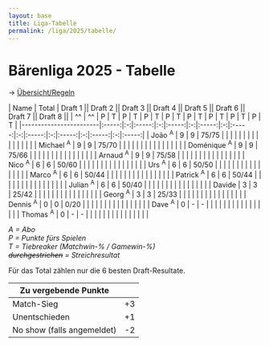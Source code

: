 ```yaml
---
layout: base
title: Liga-Tabelle
permalink: /liga/2025/tabelle/
---
```


# Bärenliga 2025 - Tabelle

→ [Übersicht/Regeln](/liga/uebersicht)

| Name                   | Total | Draft 1   || Draft 2  || Draft 3  || Draft 4  || Draft 5  || Draft 6  || Draft 7  || Draft 8 ||
| ^^                     | ^^    | P | T     | P | T     | P | T     | P | T     | P | T     | P | T     | P | T     | P | T     |
|------------------------|:-----:|:-:|:-----:|:-:|:-----:|:-:|:-----:|:-:|:-----:|:-:|:-----:|:-:|:-----:|:-:|:-----:|:-:|:-----:|
| João <sup>A</sup>      | 9     | 9 | 75/75 |   |       |   |       |   |       |   |       |   |       |   |       |   |       |
| Michael <sup>A</sup>   | 9     | 9 | 75/70 |   |       |   |       |   |       |   |       |   |       |   |       |   |       |
| Doménique <sup>A</sup> | 9     | 9 | 75/66 |   |       |   |       |   |       |   |       |   |       |   |       |   |       |
| Arnaud <sup>A</sup>    | 9     | 9 | 75/58 |   |       |   |       |   |       |   |       |   |       |   |       |   |       |
| Nico <sup>A</sup>      | 6     | 6 | 50/60 |   |       |   |       |   |       |   |       |   |       |   |       |   |       |
| Urs <sup>A</sup>       | 6     | 6 | 50/50 |   |       |   |       |   |       |   |       |   |       |   |       |   |       |
| Marco <sup>A</sup>     | 6     | 6 | 50/44 |   |       |   |       |   |       |   |       |   |       |   |       |   |       |
| Patrick <sup>A</sup>   | 6     | 6 | 50/44 |   |       |   |       |   |       |   |       |   |       |   |       |   |       |
| Julian <sup>A</sup>    | 6     | 6 | 50/40 |   |       |   |       |   |       |   |       |   |       |   |       |   |       |
| Davide                 | 3     | 3 | 25/42 |   |       |   |       |   |       |   |       |   |       |   |       |   |       |
| Georg <sup>A</sup>     | 3     | 3 | 25/33 |   |       |   |       |   |       |   |       |   |       |   |       |   |       |
| Dennis <sup>A</sup>    | 0     | 0 | 0/20  |   |       |   |       |   |       |   |       |   |       |   |       |   |       |
| Dave <sup>A</sup>      | 0     | - | -     |   |       |   |       |   |       |   |       |   |       |   |       |   |       |
| Thomas <sup>A</sup>    | 0     | - | -     |   |       |   |       |   |       |   |       |   |       |   |       |   |       |

_A = Abo_\
_P = Punkte fürs Spielen_\
_T = Tiebreaker (Matchwin-% / Gamewin-%)_\
_~~durchgestrichen~~ = Streichresultat_

Für das Total zählen nur die 6 besten Draft-Resultate.

| Zu vergebende Punkte       ||
|----------------------------|----|
| Match-Sieg                 | +3 |
| Unentschieden              | +1 |
| No show (falls angemeldet) | -2 |
